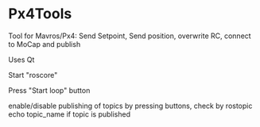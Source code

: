 # Px4Tools
Tool for Mavros/Px4: Send Setpoint, Send position, overwrite RC, connect to MoCap and publish

Uses Qt

Start "roscore"

Press "Start loop" button

enable/disable publishing of topics by pressing buttons, check by
rostopic echo topic_name 
if topic is published


